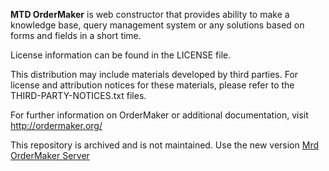 <strong>MTD OrderMaker</strong>  is web constructor that provides ability to make a knowledge base, query management system or any solutions based on forms and fields in a short time.

License information can be found in the LICENSE file.

This distribution may include materials developed by third parties.
For license and attribution notices for these materials,
please refer to the THIRD-PARTY-NOTICES.txt files.

For further information  on OrderMaker or additional documentation, visit http://ordermaker.org/

This repository is archived and is not maintained.
Use the new version [Mrd OrderMaker Server](https://github.com/olegbruev/OrderMakerServer)
